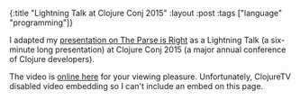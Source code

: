 {:title "Lightning Talk at Clojure Conj 2015"
:layout :post
:tags  ["language" "programming"]}

I adapted my [presentation on The Parse is Right](http://www.szcz.org/posts/2015-10-14-video-parse-right-using-clojure-clojurescript-examine-english.html) as a Lightning Talk (a six-minute long presentation) at Clojure Conj 2015 (a major annual conference of Clojure developers).  

The video is [online here](https://youtu.be/zvocHR_gg1Y) for your viewing pleasure.  Unfortunately, ClojureTV disabled video embedding so I can't include an embed on this page.  

